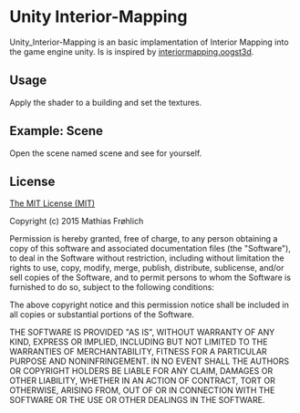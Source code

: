 Unity Interior-Mapping
=========

Unity_Interior-Mapping is an basic implamentation of Interior Mapping into the game engine unity.
Is is inspired by [interiormapping.oogst3d].

Usage
-----
Apply the shader to a building and set the textures.

Example: Scene
------

Open the scene named scene and see for yourself.

License
------

[The MIT License (MIT)]

Copyright (c) 2015 Mathias Frøhlich

Permission is hereby granted, free of charge, to any person obtaining a copy
of this software and associated documentation files (the "Software"), to deal
in the Software without restriction, including without limitation the rights
to use, copy, modify, merge, publish, distribute, sublicense, and/or sell
copies of the Software, and to permit persons to whom the Software is
furnished to do so, subject to the following conditions:

The above copyright notice and this permission notice shall be included in all
copies or substantial portions of the Software.

THE SOFTWARE IS PROVIDED "AS IS", WITHOUT WARRANTY OF ANY KIND, EXPRESS OR
IMPLIED, INCLUDING BUT NOT LIMITED TO THE WARRANTIES OF MERCHANTABILITY,
FITNESS FOR A PARTICULAR PURPOSE AND NONINFRINGEMENT. IN NO EVENT SHALL THE
AUTHORS OR COPYRIGHT HOLDERS BE LIABLE FOR ANY CLAIM, DAMAGES OR OTHER
LIABILITY, WHETHER IN AN ACTION OF CONTRACT, TORT OR OTHERWISE, ARISING FROM,
OUT OF OR IN CONNECTION WITH THE SOFTWARE OR THE USE OR OTHER DEALINGS IN THE
SOFTWARE.


[interiormapping.oogst3d]:http://interiormapping.oogst3d.net/
[The MIT License (MIT)]:http://opensource.org/licenses/MIT
